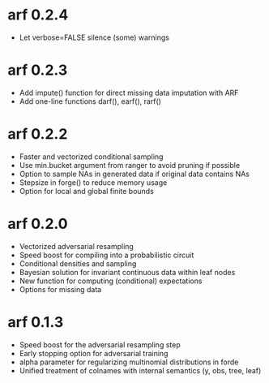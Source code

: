 # arf 0.2.4
* Let verbose=FALSE silence (some) warnings

# arf 0.2.3
* Add impute() function for direct missing data imputation with ARF
* Add one-line functions darf(), earf(), rarf()

# arf 0.2.2
* Faster and vectorized conditional sampling
* Use min.bucket argument from ranger to avoid pruning if possible
* Option to sample NAs in generated data if original data contains NAs
* Stepsize in forge() to reduce memory usage
* Option for local and global finite bounds

# arf 0.2.0
* Vectorized adversarial resampling
* Speed boost for compiling into a probabilistic circuit
* Conditional densities and sampling
* Bayesian solution for invariant continuous data within leaf nodes
* New function for computing (conditional) expectations
* Options for missing data

# arf 0.1.3
* Speed boost for the adversarial resampling step 
* Early stopping option for adversarial training
* alpha parameter for regularizing multinomial distributions in forde
* Unified treatment of colnames with internal semantics (y, obs, tree, leaf)